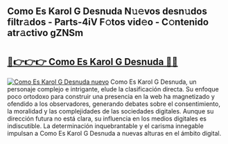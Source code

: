## Como Es Karol G Desnuda N𝚞𝚎vos desn𝚞dos filtr𝚊dos - Parts-4iV F𝚘tos vid𝚎o - C𝚘ntenido atr𝚊ctivo gZNSm

# <h2><a href="http://mb1mpb.tromn.icu/?c=Como+Es+Karol+G+Desnuda">🔗👉👉👉 Como Es Karol G Desnuda 🔗🔗</a></h2>

[![Como Es Karol G Desnuda nuevo](https://i.imgur.com/pEAQMta.gif)](http://mb1mpb.tromn.icu/?c=Como+Es+Karol+G+Desnuda)
Como Es Karol G Desnuda, un personaje complejo e intrigante, elude la clasificación directa. Su enfoque poco ortodoxo para construir una presencia en la web ha magnetizado y ofendido a los observadores, generando debates sobre el consentimiento, la moralidad y las complejidades de las sociedades digitales. Aunque su dirección futura no está clara, su influencia en los medios digitales es indiscutible. La determinación inquebrantable y el carisma innegable impulsan a Como Es Karol G Desnuda a nuevas alturas en el ámbito digital.
